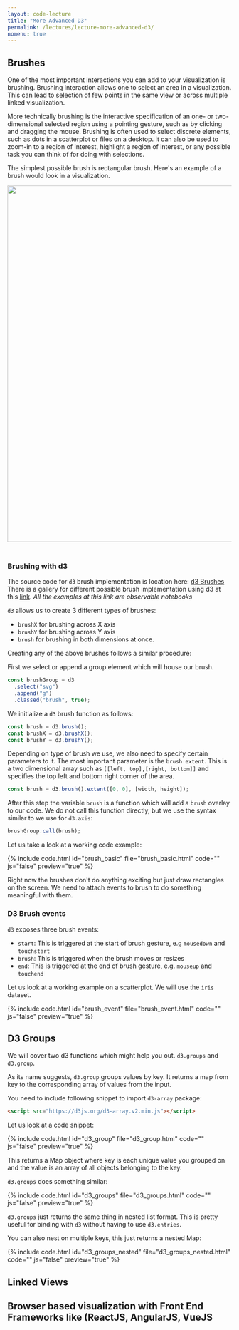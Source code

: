 ```yaml
---
layout: code-lecture
title: "More Advanced D3"
permalink: /lectures/lecture-more-advanced-d3/
nomenu: true
---
```


## Brushes

One of the most important interactions you can add to your visualization is brushing. Brushing interaction allows one to select an area in a visualization. This can lead to selection of few points in the same view or across multiple linked visualization.

More technically brushing is the interactive specification of an one- or two-dimensional selected region using a pointing gesture, such as by clicking and dragging the mouse. Brushing is often used to select discrete elements, such as dots in a scatterplot or files on a desktop. It can also be used to zoom-in to a region of interest, highlight a region of interest, or any possible task you can think of for doing with selections.

The simplest possible brush is rectangular brush. Here's an example of a brush would look in a visualization.

<div text-align="center">
    <img src="./images/one_d_brush.jpg" width="800px" style="padding-bottom: 21px"/>
</div>

### Brushing with d3

The source code for `d3` brush implementation is location here: [d3 Brushes](https://github.com/d3/d3-brush)
There is a gallery for different possible brush implementation using d3 at this [link](https://observablehq.com/collection/@d3/d3-brush). _All the examples at this link are observable notebooks_

`d3` allows us to create 3 different types of brushes:

- `brushX` for brushing across X axis
- `brushY` for brushing across Y axis
- `brush` for brushing in both dimensions at once.

Creating any of the above brushes follows a similar procedure:

First we select or append a group element which will house our brush.

```javascript
const brushGroup = d3
  .select("svg")
  .append("g")
  .classed("brush", true);
```

We initialize a `d3` brush function as follows:

```javascript
const brush = d3.brush();
const brushX = d3.brushX();
const brushY = d3.brushY();
```

Depending on type of brush we use, we also need to specify certain parameters to it. The most important parameter is the `brush extent`. This is a two dimensional array such as `[[left, top],[right, bottom]]` and specifies the top left and bottom right corner of the area.

```javascript
const brush = d3.brush().extent([0, 0], [width, height]);
```

After this step the variable `brush` is a function which will add a `brush` overlay to our code. We do not call this function directly, but we use the syntax similar to we use for `d3.axis`:

```javascript
brushGroup.call(brush);
```

Let us take a look at a working code example:

{% include code.html id="brush_basic" file="brush_basic.html" code="" js="false" preview="true" %}

Right now the brushes don't do anything exciting but just draw rectangles on the screen. We need to attach events to brush to do something meaningful with them.

### D3 Brush events

`d3` exposes three brush events:

- `start`: This is triggered at the start of brush gesture, e.g `mousedown` and `touchstart`
- `brush`: This is triggered when the brush moves or resizes
- `end`: This is triggered at the end of brush gesture, e.g. `mouseup` and `touchend`

Let us look at a working example on a scatterplot. We will use the `iris` dataset.

{% include code.html id="brush_event" file="brush_event.html" code="" js="false" preview="true" %}

## D3 Groups

We will cover two d3 functions which might help you out. `d3.groups` and `d3.group`.

As its name suggests, `d3.group` groups values by key. It returns a map from key to the corresponding array of values from the input.

You need to include following snippet to import `d3-array` package:

```html
<script src="https://d3js.org/d3-array.v2.min.js"></script>
```

Let us look at a code snippet:

{% include code.html id="d3_group" file="d3_group.html" code="" js="false" preview="true" %}

This returns a Map object where key is each unique value you grouped on and the value is an array of all objects belonging to the key.


`d3.groups` does something similar:

{% include code.html id="d3_groups" file="d3_groups.html" code="" js="false" preview="true" %}

`d3.groups` just returns the same thing in nested list format. This is pretty useful for binding with `d3` without having to use `d3.entries`.

You can also nest on multiple keys, this just returns a nested Map:

{% include code.html id="d3_groups_nested" file="d3_groups_nested.html" code="" js="false" preview="true" %}

## Linked Views

## Browser based visualization with Front End Frameworks like (ReactJS, AngularJS, VueJS

